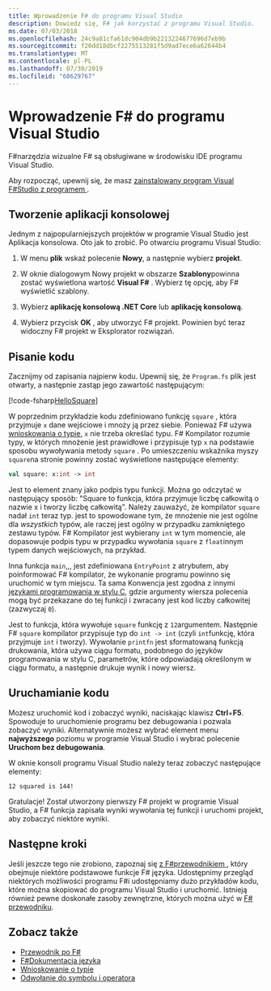 ```yaml
---
title: Wprowadzenie F# do programu Visual Studio
description: Dowiedz się, F# jak korzystać z programu Visual Studio.
ms.date: 07/03/2018
ms.openlocfilehash: 24c9a81cfa61dc904db9b2213224677696d7eb9b
ms.sourcegitcommit: f20dd18dbcf2275513281f5d9ad7ece6a62644b4
ms.translationtype: MT
ms.contentlocale: pl-PL
ms.lasthandoff: 07/30/2019
ms.locfileid: "68629767"
---
```

# <a name="get-started-with-f-in-visual-studio"></a>Wprowadzenie F# do programu Visual Studio

F#narzędzia wizualne F# są obsługiwane w środowisku IDE programu Visual Studio.

Aby rozpocząć, upewnij się, że masz [zainstalowany program Visual F#Studio z programem ](install-fsharp.md#install-f-with-visual-studio).

## <a name="creating-a-console-application"></a>Tworzenie aplikacji konsolowej

Jednym z najpopularniejszych projektów w programie Visual Studio jest Aplikacja konsolowa.  Oto jak to zrobić.  Po otwarciu programu Visual Studio:

1. W menu **plik** wskaż polecenie **Nowy**, a następnie wybierz **projekt**.

2. W oknie dialogowym Nowy projekt w obszarze **Szablony**powinna zostać wyświetlona wartość **Visual F#** .  Wybierz tę opcję, aby F# wyświetlić szablony.

3. Wybierz **aplikację konsolową .NET Core** lub **aplikację konsolową**.

4. Wybierz przycisk **OK** , aby utworzyć F# projekt.  Powinien być teraz widoczny F# projekt w Eksplorator rozwiązań.

## <a name="writing-your-code"></a>Pisanie kodu

Zacznijmy od zapisania najpierw kodu.  Upewnij się, że `Program.fs` plik jest otwarty, a następnie zastąp jego zawartość następującym:

[!code-fsharp[HelloSquare](~/samples/snippets/fsharp/getting-started/hello-square.fs)]

W poprzednim przykładzie kodu zdefiniowano funkcję `square` , która przyjmuje `x` dane wejściowe i mnoży ją przez siebie.  Ponieważ F# używa [wnioskowania o typie](../language-reference/type-inference.md), `x` nie trzeba określać typu.  F# Kompilator rozumie typy, w których mnożenie jest prawidłowe i przypisuje typ `x` na podstawie sposobu wywoływania metody `square` .  Po umieszczeniu wskaźnika myszy `square`na stronie powinny zostać wyświetlone następujące elementy:

```fsharp
val square: x:int -> int
```

Jest to element znany jako podpis typu funkcji.  Można go odczytać w następujący sposób: "Square to funkcja, która przyjmuje liczbę całkowitą o nazwie x i tworzy liczbę całkowitą".  Należy zauważyć, że kompilator `square` nadał `int` teraz typ. jest to spowodowane tym, że mnożenie nie jest ogólne dla *wszystkich* typów, ale raczej jest ogólny w przypadku zamkniętego zestawu typów.  F# Kompilator jest wybierany `int` w tym momencie, ale dopasowuje podpis typu w przypadku wywołania `square` z `float`innym typem danych wejściowych, na przykład.

Inna funkcja `main`,,, jest zdefiniowana `EntryPoint` z atrybutem, aby poinformować F# kompilator, że wykonanie programu powinno się uruchomić w tym miejscu.  Ta sama Konwencja jest zgodna z innymi [językami programowania w stylu C](https://en.wikipedia.org/wiki/Entry_point#C_and_C.2B.2B), gdzie argumenty wiersza polecenia mogą być przekazane do tej funkcji i zwracany jest kod liczby całkowitej (zazwyczaj `0`).

Jest to funkcja, która wywołuje `square` funkcję z `12`argumentem.  Następnie F# `square` kompilator przypisuje typ do `int -> int` (czyli `int`funkcję, która przyjmuje `int` i tworzy).  Wywołanie `printfn` jest sformatowaną funkcją drukowania, która używa ciągu formatu, podobnego do języków programowania w stylu C, parametrów, które odpowiadają określonym w ciągu formatu, a następnie drukuje wynik i nowy wiersz.

## <a name="running-your-code"></a>Uruchamianie kodu

Możesz uruchomić kod i zobaczyć wyniki, naciskając klawisz **Ctrl**+**F5**.  Spowoduje to uruchomienie programu bez debugowania i pozwala zobaczyć wyniki.  Alternatywnie możesz wybrać element menu **najwyższego** poziomu w programie Visual Studio i wybrać polecenie **Uruchom bez debugowania**.

W oknie konsoli programu Visual Studio należy teraz zobaczyć następujące elementy:

```
12 squared is 144!
```

Gratulacje!  Został utworzony pierwszy F# projekt w programie Visual Studio, a F# funkcja zapisała wyniki wywołania tej funkcji i uruchomi projekt, aby zobaczyć niektóre wyniki.

## <a name="next-steps"></a>Następne kroki

Jeśli jeszcze tego nie zrobiono, zapoznaj się [z F#przewodnikiem ](../tour.md), który obejmuje niektóre podstawowe funkcje F# języka.  Udostępnimy przegląd niektórych możliwości programu F#i udostępniamy dużo przykładów kodu, które można skopiować do programu Visual Studio i uruchomić.  Istnieją również pewne doskonałe zasoby zewnętrzne, których można użyć w [ F# przewodniku](../index.md).

## <a name="see-also"></a>Zobacz także

- [Przewodnik po F#](../tour.md)
- [F#Dokumentacja języka](../language-reference/index.md)
- [Wnioskowanie o typie](../language-reference/type-inference.md)
- [Odwołanie do symbolu i operatora](../language-reference/symbol-and-operator-reference/index.md)
